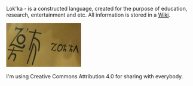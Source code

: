 Lok'ka - is a constructed language, created for the purpose of education, research, entertainment and etc.
All information is stored in a [Wiki](https://github.com/fromarcanum/lokka/wiki).

![Logo](https://github.com/fromarcanum/lokka/blob/master/notes/lokkalogosmall.JPG)

I'm using Creative Commons Attribution 4.0 for sharing with everybody.
